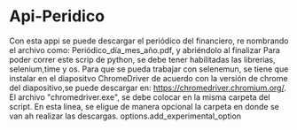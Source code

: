 # Api-Peridico
Con esta appi se puede descargar el periódico del financiero, re nombrando el archivo  como: Periódico_día_mes_año.pdf, y abriéndolo al finalizar
Para poder correr este scrip de python, se debe tener habilitadas las librerias, selenium,time y os.
Para que se pueda trabajar con selenemun, se tiene que instalar en el diapositvo ChromeDriver de acuerdo con la versión de chrome del diapositivo,se puede descargar en:
https://chromedriver.chromium.org/.
El archivo "chromedriver.exe", se debe colocar en la misma carpeta del script.
En esta linea, se eligue de manera opcional la carpeta en donde se van ah realizar las descargas. options.add_experimental_option
